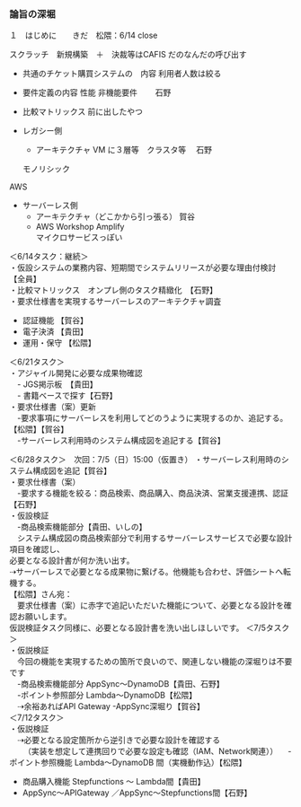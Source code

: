 ### 論旨の深堀  
１　はじめに　　きだ　松隈：6/14 close

スクラッチ　新規構築　＋　決裁等はCAFIS だのなんだの呼び出す

- 共通のチケット購買システムの　内容  利用者人数は絞る　   
- 要件定義の内容  性能 非機能要件  　　石野  

- 比較マトリックス  前に出したやつ  

- レガシー側  
  - アーキテクチャ  VM に３層等　クラスタ等 　石野  
  
   モノリシック  

AWS
- サーバーレス側
  - アーキテクチャ（どこかから引っ張る）  賀谷  
  - AWS Workshop Amplify   
  マイクロサービスっぽい  
  
＜6/14タスク：継続＞  
・仮設システムの業務内容、短期間でシステムリリースが必要な理由付検討　【全員】  
・比較マトリックス　オンプレ側のタスク精緻化　【石野】  
・要求仕様書を実現するサーバーレスのアーキテクチャ調査  
  - 認証機能 【賀谷】  
  - 電子決済 【貴田】  
  - 運用・保守 【松隈】  
  
＜6/21タスク＞  
・アジャイル開発に必要な成果物確認  
　- JGS掲示板　【貴田】  
　- 書籍ベースで探す【石野】  
・要求仕様書（案）更新  
　-要求事項にサーバーレスを利用してどのうように実現するのか、追記する。【松隈】【賀谷】  
　-サーバーレス利用時のシステム構成図を追記する【賀谷】

＜6/28タスク＞　次回：7/5（日）15:00（仮置き）
・サーバーレス利用時のシステム構成図を追記【賀谷】  
・要求仕様書（案）  
　-要求する機能を絞る：商品検索、商品購入、商品決済、営業支援連携、認証【石野】  
・仮設検証  
　-商品検索機能部分【貴田、いしの】  
 　システム構成図の商品検索部分で利用するサーバーレスサービスで必要な設計項目を確認し、  
   必要となる設計書が何か洗い出す。  
   ⇢サーバーレスで必要となる成果物に繋げる。他機能も合わせ、評価シートへ転機する。  
  【松隈】さん宛：  
  　要求仕様書（案）に赤字で追記いただいた機能について、必要となる設計を確認お願いします。  
    仮説検証タスク同様に、必要となる設計書を洗い出しほしいです。
＜7/5タスク＞  
・仮説検証  
　今回の機能を実現するための箇所で良いので、関連しない機能の深堀りは不要です  
　-商品検索機能部分 AppSync〜DynamoDB【貴田、石野】  
　-ポイント参照部分 Lambda〜DynamoDB【松隈】  
  　⇢余裕あればAPI Gateway
  -AppSync深堀り【賀谷】  
 ＜7/12タスク＞  
 ・仮説検証  
 　⇢必要となる設定箇所から逆引きで必要な設計を確認する  
　 　（実装を想定して連携回りで必要な設定も確認（IAM、Network関連））
 　- ポイント参照機能 Lambda〜DynamoDB 間（実機動作込）【松隈】  
   - 商品購入機能 Stepfunctions 〜 Lambda間【貴田】
   - AppSync〜APIGateway ／AppSync〜Stepfunctions間【石野】  　
